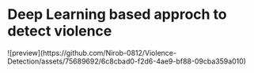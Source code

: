 <h1>Deep Learning based approch to detect violence</h1>
![preview](https://github.com/Nirob-0812/Violence-Detection/assets/75689692/6c8cbad0-f2d6-4ae9-bf88-09cba359a010)
